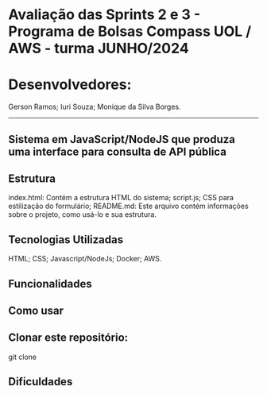 # Avaliação das Sprints 2 e 3 - Programa de Bolsas Compass UOL / AWS - turma JUNHO/2024

# Desenvolvedores: 

Gerson Ramos;
Iuri Souza;
Monique da Silva Borges.


***

## Sistema em JavaScript/NodeJS que produza uma interface para consulta de API pública


## Estrutura
index.html: Contém a estrutura HTML do sistema;
script.js; 
CSS para estilização do formulário;
README.md: Este arquivo contém informações sobre o projeto, como usá-lo e sua estrutura.

## Tecnologias Utilizadas

HTML;
CSS;
Javascript/NodeJs;
Docker;
AWS.


## Funcionalidades


## Como usar

## Clonar este repositório:

git clone 

## Dificuldades
<div style="display: inline_block
https://img.shields.io/badge/HTML5-E34F26?style=for-the-badge&logo=html5&logoColor=white
https://img.shields.io/badge/CSS-239120?&style=for-the-badge&logo=css3&logoColor=white
https://img.shields.io/badge/JavaScript-F7DF1E?style=for-the-badge&logo=JavaScript&logoColor=white
https://img.shields.io/badge/Node.js-43853D?style=for-the-badge&logo=node.js&logoColor=white
https://img.shields.io/badge/Amazon_AWS-FF9900?style=for-the-badge&logo=amazonaws&logoColor=white
https://img.shields.io/badge/docker-%230db7ed.svg?style=for-the-badge&logo=docker&logoColor=white


 
